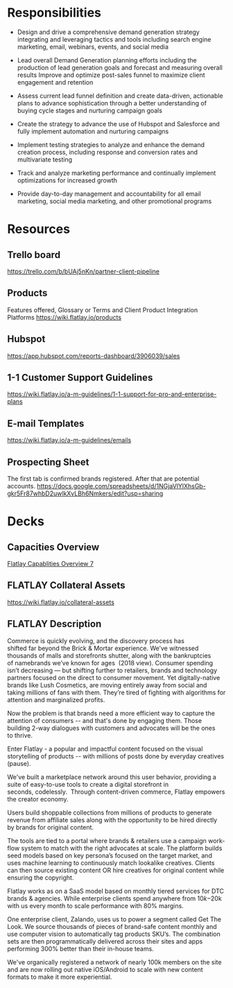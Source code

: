 <!-- TITLE: Sales/Account Management-->

# Responsibilities

- Design and drive a comprehensive demand generation strategy integrating and leveraging tactics and tools including search engine marketing, email, webinars, events, and social media

- Lead overall Demand Generation planning efforts including the production of lead generation goals and forecast and measuring overall results 
Improve and optimize post-sales funnel to maximize client engagement and retention

- Assess current lead funnel definition and create data-driven, actionable plans to advance sophistication through a better understanding of buying cycle stages and nurturing campaign goals

- Create the strategy to advance the use of Hubspot and Salesforce and fully implement automation and nurturing campaigns

- Implement testing strategies to analyze and enhance the demand creation process, including response and conversion rates and multivariate testing

- Track and analyze marketing performance and continually implement optimizations for increased growth

- Provide day-to-day management and accountability for all email marketing, social media marketing, and other promotional programs


# Resources
## Trello board
https://trello.com/b/bUAj5nKn/partner-client-pipeline
## Products
Features offered, Glossary or Terms and Client Product Integration Platforms
https://wiki.flatlay.io/products
## Hubspot
https://app.hubspot.com/reports-dashboard/3906039/sales
## 1-1 Customer Support Guidelines
https://wiki.flatlay.io/a-m-guidelines/1-1-support-for-pro-and-enterprise-plans
## E-mail Templates
https://wiki.flatlay.io/a-m-guidelines/emails
## Prospecting Sheet
The first tab is confirmed brands registered. After that are potential accounts.
https://docs.google.com/spreadsheets/d/1NGjaVlYlXhsGb-gkr5Fr87whbD2uwlkXvLBh6Nmkers/edit?usp=sharing
# Decks
## Capacities Overview
[Flatlay Capablities Overview 7](/uploads/flatlay-capablities-overview-7.pdf "Flatlay Capablities Overview 7")

## FLATLAY Collateral Assets
https://wiki.flatlay.io/collateral-assets

## FLATLAY Description
Commerce is quickly evolving, and the discovery process has shifted far beyond the Brick & Mortar experience. We’ve witnessed thousands of malls and storefronts shutter, along with the bankruptcies of namebrands we’ve known for ages  (2018 view).
Consumer spending isn’t decreasing — but shifting further to retailers, brands and technology partners focused on the direct to consumer movement. Yet digitally-native brands like Lush Cosmetics, are moving entirely away from social and taking millions of fans with them. They’re tired of fighting with algorithms for attention and marginalized profits.

Now the problem is that brands need a more efficient way to capture the attention of consumers -- and that's done by engaging them. Those building 2-way dialogues with customers and advocates will be the ones to thrive.

Enter Flatlay - a popular and impactful content focused on the visual storytelling of products -- with millions of posts done by everyday creatives (pause).

We've built a marketplace network around this user behavior, providing a suite of easy-to-use tools to create a digital storefront in seconds, codelessly. 
Through content-driven commerce, Flatlay empowers the creator economy. 

Users build shoppable collections from millions of products to generate revenue from affiliate sales along with the opportunity to be hired directly by brands for original content.

The tools are tied to a portal where brands & retailers use a campaign work-flow system to match with the right advocates at scale. The platform builds seed models based on key persona’s focused on the target market, and uses machine learning to continuously match lookalike creatives. Clients can then source existing content OR hire creatives for original content while ensuring the copyright.

Flatlay works as on a SaaS model based on monthly tiered services for DTC brands & agencies. While enterprise clients spend anywhere from $10k-$20k with us every month to scale performance with 80% margins.

One enterprise client, Zalando, uses us to power a segment called Get The Look. We source thousands of pieces of brand-safe content monthly and use computer vision to automatically tag products SKU’s. The combination sets are then programmatically delivered across their sites and apps performing 300% better than their in-house teams.

We've organically registered a network of nearly 100k members on the site and are now rolling out native iOS/Android to scale with new content formats to make it more experiential.